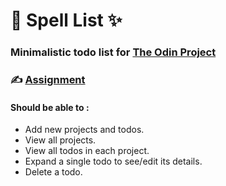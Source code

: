 # :mage: Spell List :sparkles:

### Minimalistic todo list for [The Odin Project](https://www.theodinproject.com/)
### :writing_hand: [Assignment](https://www.theodinproject.com/lessons/node-path-javascript-todo-list)

#### Should be able to :
* Add new projects and todos.
* View all projects.
* View all todos in each project.
* Expand a single todo to see/edit its details.
* Delete a todo.
